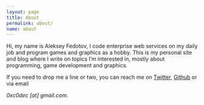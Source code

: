 ```yaml
---
layout: page
title: About
permalink: about/
name: about
---
```


Hi, my name is Aleksey Fedotov, I code enterprise web services on my daily job and program games and graphics as a hobby. This is my personal site and blog where I write on topics I’m interested in, mostly about programming, game development and graphics.

If you need to drop me a line or two, you can reach me on [Twitter](http://twitter.com/0xc0dec), [Github](http://github.com/0xc0dec) or via email

*0xc0dec [_at_] gmail.com*.
